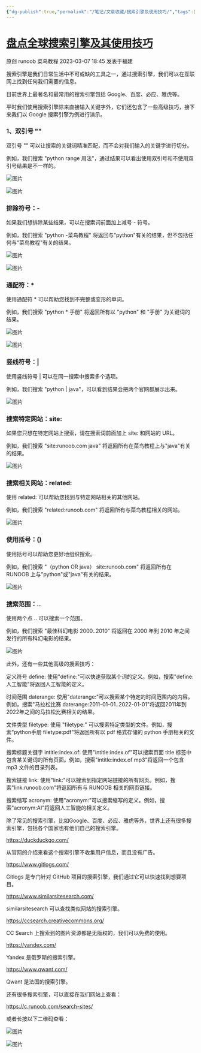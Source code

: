 ```yaml
---
{"dg-publish":true,"permalink":"/笔记/文章收藏/搜索引擎及使用技巧/","tags":["搜索 搜索引擎 技巧 资源"],"noteIcon":"","created":"","updated":""}
---
```



# [盘点全球搜索引擎及其使用技巧](https://mp.weixin.qq.com/s/psyZAB4XWyAU8MBtp4_g4A)

原创 runoob 菜鸟教程 2023-03-07 18:45 发表于福建

搜索引擎是我们日常生活中不可或缺的工具之一，通过搜索引擎，我们可以在互联网上找到任何我们需要的信息。

目前世界上最著名和最常用的搜索引擎包括 Google、百度、必应、雅虎等。

平时我们使用搜索引擎除来直接输入关键字外，它们还包含了一些高级技巧，接下来我们以 Google 搜索引擎为例进行演示。

### 1、双引号 ""

双引号 "" 可以让搜索的关键词精准匹配，而不会对我们输入的关键字进行切分。

例如，我们搜索 "python range 用法"，通过结果可以看出使用双引号和不使用双引号结果是不一样的。

![图片](https://mmbiz.qpic.cn/mmbiz_png/vqlbVFl5Jn3DokK5pFZcOKpcaib9VI0no4CvibfVrkpyicl39SfqRVDDPJSa0nlkThZo2yLRFNaLalPytiboJewJDQ/640?wx_fmt=png&tp=wxpic&wxfrom=5&wx_lazy=1&wx_co=1)

![图片](https://mmbiz.qpic.cn/mmbiz_png/vqlbVFl5Jn3DokK5pFZcOKpcaib9VI0noUqcns9WEGvuia75dKhfib2fofQI3ZLXIGkoIkroGsYj2Xa0nTvuhSU7A/640?wx_fmt=png&tp=wxpic&wxfrom=5&wx_lazy=1&wx_co=1)

### 排除符号：-

如果我们想排除某些结果，可以在搜索词前面加上减号 - 符号。

例如，我们搜索 "python -菜鸟教程" 将返回与"python"有关的结果，但不包括任何与"菜鸟教程"有关的结果。

![图片](https://mmbiz.qpic.cn/mmbiz_png/vqlbVFl5Jn3DokK5pFZcOKpcaib9VI0noZNOLCXWNPrVIicicyibCcpRmsQ0nqrs59qZceXdtCzu2mOpia9IXmUkTWA/640?wx_fmt=png&tp=wxpic&wxfrom=5&wx_lazy=1&wx_co=1)

![图片](https://mmbiz.qpic.cn/mmbiz_png/vqlbVFl5Jn3DokK5pFZcOKpcaib9VI0noZTyaM7HYsiasIS8xRFwJZgV8eQ3G0a7hRuqp2Q02a39y05TUjnPme7Q/640?wx_fmt=png&tp=wxpic&wxfrom=5&wx_lazy=1&wx_co=1)

### 通配符：*

使用通配符 * 可以帮助您找到不完整或变形的单词。

例如，我们搜索 "python * 手册" 将返回所有以 "python" 和 "手册" 为关键词的结果。

![图片](https://mmbiz.qpic.cn/mmbiz_png/vqlbVFl5Jn3DokK5pFZcOKpcaib9VI0noCQbm5Z1Czk7ciaTaBLf2ic2iajEwpv8rWgWQxxdQZicOO6iaOvTq0MYj2sA/640?wx_fmt=png&tp=wxpic&wxfrom=5&wx_lazy=1&wx_co=1)

![图片](https://mmbiz.qpic.cn/mmbiz_png/vqlbVFl5Jn3DokK5pFZcOKpcaib9VI0nofVibAIDclsTicTQZbVmz0z2DzmsDDLGHpuR98b3JRCgOvNMHToegu7Kg/640?wx_fmt=png&tp=wxpic&wxfrom=5&wx_lazy=1&wx_co=1)

### 竖线符号：|

使用竖线符号 | 可以在同一搜索中搜索多个选项。

例如，我们搜索 "python | java"，可以看到结果会把两个官网都展示出来。

![图片](https://mmbiz.qpic.cn/mmbiz_png/vqlbVFl5Jn3DokK5pFZcOKpcaib9VI0noEtH24VcOpcRYcYQUwnA4zTzrPrcnjF6ic1JmL4Uje7MRCdgT0O4ia1ibg/640?wx_fmt=png&tp=wxpic&wxfrom=5&wx_lazy=1&wx_co=1)

### 搜索特定网站：site:

如果您只想在特定网站上搜索，请在搜索词前面加上 site: 和网站的 URL。

例如，我们搜索 "site:runoob.com java" 将返回所有在菜鸟教程上与"java"有关的结果。

![图片](https://mmbiz.qpic.cn/mmbiz_png/vqlbVFl5Jn3DokK5pFZcOKpcaib9VI0no47Nsx9Mfz4CjemBicYDEzj8L9rIgD5zeBzwldpsMicDxyACUm8sMNdmQ/640?wx_fmt=png&tp=wxpic&wxfrom=5&wx_lazy=1&wx_co=1)

### 搜索相关网站：related:

使用 related: 可以帮助您找到与特定网站相关的其他网站。

例如，我们搜索 "related:runoob.com" 将返回所有与菜鸟教程相关的网站。

![图片](https://mmbiz.qpic.cn/mmbiz_png/vqlbVFl5Jn3DokK5pFZcOKpcaib9VI0noQ3RcT6ibXdhlX7hJ5ksqZRnVZn7rWMZ41zDRd8NdE8ZsEyaDgPAUqfw/640?wx_fmt=png&tp=wxpic&wxfrom=5&wx_lazy=1&wx_co=1)

### 使用括号：()

使用括号可以帮助您更好地组织搜索。

例如，我们搜索 "（python OR java） site:runoob.com" 将返回所有在 RUNOOB 上与"python"或"java"有关的结果。

![图片](https://mmbiz.qpic.cn/mmbiz_png/vqlbVFl5Jn3DokK5pFZcOKpcaib9VI0noq6a5BUwJicjl6PrEicKYNomNdKhtVFicyt98XSeRMEa9fpICLS8zKxFHA/640?wx_fmt=png&tp=wxpic&wxfrom=5&wx_lazy=1&wx_co=1)

### 搜索范围：..

使用两个点 .. 可以搜索一个范围。

例如，我们搜索 "最佳科幻电影 2000..2010" 将返回在 2000 年到 2010 年之间发行的所有科幻电影的结果。

![图片](https://mmbiz.qpic.cn/mmbiz_png/vqlbVFl5Jn3DokK5pFZcOKpcaib9VI0nokpwtXvDLrwR4uPEic3tW7uGEpSzPMib8nD5K3Syrzrial1g7XeYEE8aog/640?wx_fmt=png&tp=wxpic&wxfrom=5&wx_lazy=1&wx_co=1)

此外，还有一些其他高级的搜索技巧：

定义符号 define: 使用"define:"可以快速获取某个词的定义。例如，搜索"define:人工智能"将返回人工智能的定义。

时间范围 daterange: 使用"daterange:"可以搜索某个特定的时间范围内的内容。例如，搜索"马拉松比赛 daterange:2011-01-01..2022-01-01"将返回2011年到2022年之间的马拉松比赛相关的结果。

文件类型 filetype: 使用 "filetype:" 可以搜索特定类型的文件。例如，搜索"python手册 filetype:pdf"将返回所有以 pdf 格式存储的 python 手册相关的文件。

搜索标题关键字 intitle:index.of: 使用"intitle:index.of"可以搜索页面 title 标签中包含某关键词的所有页面。例如，搜索"intitle:index.of mp3"将返回一个包含 mp3 文件的目录列表。

搜索链接 link: 使用"link:"可以搜索到指定网站链接的所有网页。例如，搜索"link:runoob.com"将返回所有与 RUNOOB 相关的网页链接。

搜索缩写 acronym: 使用"acronym:"可以搜索缩写的定义。例如，搜索"acronym:AI"将返回人工智能的相关定义。

除了常见的搜索引擎，比如Google、百度、必应、雅虎等外，世界上还有很多搜索引擎，包括各个国家也有他们自己的搜索引擎。

https://duckduckgo.com/

从官网的介绍来看这个搜索引擎不收集用户信息，而且没有广告。

https://www.gitlogs.com/  

Gitlogs 是专门针对 GitHub 项目的搜索引擎，我们通过它可以快速找到想要项目。  

https://www.similarsitesearch.com/

similarsitesearch 可以查找类似网站的搜索引擎。

https://ccsearch.creativecommons.org/

CC Search 上搜索到的图片资源都是无版权的，我们可以免费的使用。

https://yandex.com/

Yandex 是俄罗斯的搜索引擎。

https://www.qwant.com/

Qwant 是法国的搜索引擎。

还有很多搜索引擎，可以直接在我们网站上查看：  

https://c.runoob.com/search-sites/

或者长按以下二维码查看：

![图片](https://mmbiz.qpic.cn/mmbiz_png/vqlbVFl5Jn3DokK5pFZcOKpcaib9VI0noR4AKppongF1xaJwr1gXO6NeVRPAOibBuZmCyvq9LATk1wed1Ng26b1A/640?wx_fmt=png&tp=wxpic&wxfrom=5&wx_lazy=1&wx_co=1)

![图片](https://mmbiz.qpic.cn/mmbiz_png/vqlbVFl5Jn3DokK5pFZcOKpcaib9VI0noQYpzHpzEKSWbpibRfvcCq1AYOzl8YVqwicEddAgeqtqfvibf6Or66R21A/640?wx_fmt=png&tp=wxpic&wxfrom=5&wx_lazy=1&wx_co=1)